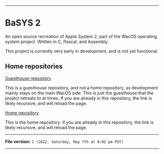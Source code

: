 
***

# BaSYS 2

An open source recreation of Apple System 2, part of the WacOS operating system project. Written in C, Pascal, and Assembly.

This project is currently very early in development, and is not yet functional.

## Home repositories

[Guesthouse repository](https://github.com/seanpm2001/WacOS_BaSYS_2/)

This is a guesthouse repository, and not a home repository, as development mainly stays on the main WacOS side. This is just the guesthouse that the project retreats to at times. If you are already in this repository, the link is likely recursive, and will reload the page.

[Home repository](https://github.com/seanpm2001/WacOS/tree/WacOS-dev/Basys/2/)

This is the home repository. If you are already in this repository, the link is likely recursive, and will reload the page.

***

**File version:** `1 (2022, Saturday, May 7th at 8:02 pm PST)`

***
